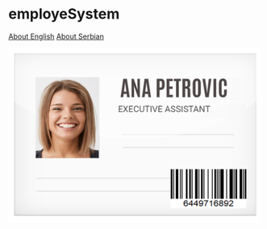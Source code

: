 # employeSystem

[About English](https://github.com/rile037/employeSystem/blob/main/ABOUT_FILE_EN.pdf)
[About Serbian](https://github.com/rile037/employeSystem/blob/main/ABOUT_FILE_SR.pdf)

<img src="https://github.com/rile037/employeSystem/blob/main/dokument.png" width="500"/>
